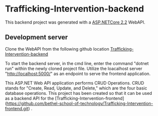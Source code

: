 # Trafficking-Intervention-backend

This backend project was generated with a [ASP.NETCore 2.2](https://dotnet.microsoft.com/download)
 WebAPI.

## Development server

Clone the WebAPI from the following github location [Trafficking-Intervention-backend](https://github.com/bethel-school-of-technology/Trafficking-Intervention-backend.git)

To start the backend server, in the cmd line, enter the command "dotnet run" within the newly cloned project file.  Utilize the loacalhost server "[http://localhost:5000/](http://localhost:5000/)"
as an endpoint to serve the frontend application.

This ASP.NET Web API application performs CRUD Operations. CRUD stands for "Create, Read, Update, and Delete," which are the four basic database operations. This project has been created so that it can be used as a backend API for the [Trafficking-Intervention-frontend]
(https://github.com/bethel-school-of-technology/Trafficking-Intervention-frontend.git)
.
